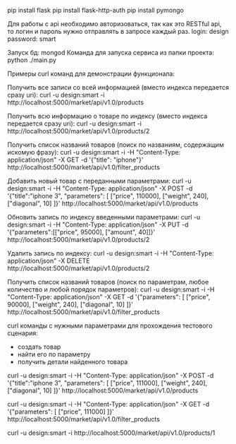 pip install flask
pip install flask-http-auth
pip install pymongo

Для работы с api необходимо авторизоваться, так как это RESTful api, то логин и пароль нужно отправлять в запросе каждый раз.
login: design
password: smart

Запуск бд: mongod
Команда для запуска сервиса из папки проекта:  python ./main.py

Примеры curl команд для демонстрации функционала:

Получить все записи со всей информацией (вместо индекса передается сразу uri):
curl -u design:smart -i http://localhost:5000/market/api/v1.0/products

Получить всю информацию о товаре по индексу (вместо индекса передается сразу uri):
curl -u design:smart -i http://localhost:5000/market/api/v1.0/products/2

Получить список названий товаров (поиск по названиям, содержащим искомую фразу):
curl -u design:smart -i -H "Content-Type: application/json" -X GET -d '{"title": "iphone"}' http://localhost:5000/market/api/v1.0/filter_products

Добавить новый товар с переданными параметрами:
curl -u design:smart -i -H "Content-Type: application/json" -X POST -d '{"title":"iphone 3", "parameters": [
["price", 110000],
["weight", 240],
["diagonal", 10]
]}' http://localhost:5000/market/api/v1.0/products

Обновить запись по  индексу введенными параметрами:
curl -u design:smart -i -H "Content-Type: application/json" -X PUT -d '{"parameters":[["price", 95000], ["amount", 40]]}' http://localhost:5000/market/api/v1.0/products/2

Удалить запись по индексу:
curl -u design:smart -i -H "Content-Type: application/json" -X DELETE http://localhost:5000/market/api/v1.0/products/2

Получить список названий товаров (поиск по параметрам, любое количество и любой порядок параметров):
curl -u design:smart -i -H "Content-Type: application/json" -X GET -d '{"parameters": [
["price", 90000],
["weight", 240],
["diagonal", 10]
]}' http://localhost:5000/market/api/v1.0/filter_products


curl команды с нужными параметрами для прохождения тестового сценария:
* создать товар
* найти его по параметру
* получить детали найденного товара

curl -u design:smart -i -H "Content-Type: application/json" -X POST -d '{"title":"iphone 3", "parameters": [
["price", 111000],
["weight", 240],
["diagonal", 10]
]}' http://localhost:5000/market/api/v1.0/products

curl -u design:smart -i -H "Content-Type: application/json" -X GET -d '{"parameters": [
["price", 111000]
]}' http://localhost:5000/market/api/v1.0/filter_products

curl -u design:smart -i http://localhost:5000/market/api/v1.0/products/1

